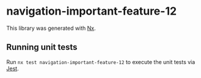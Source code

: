 # navigation-important-feature-12

This library was generated with [Nx](https://nx.dev).

## Running unit tests

Run `nx test navigation-important-feature-12` to execute the unit tests via [Jest](https://jestjs.io).
